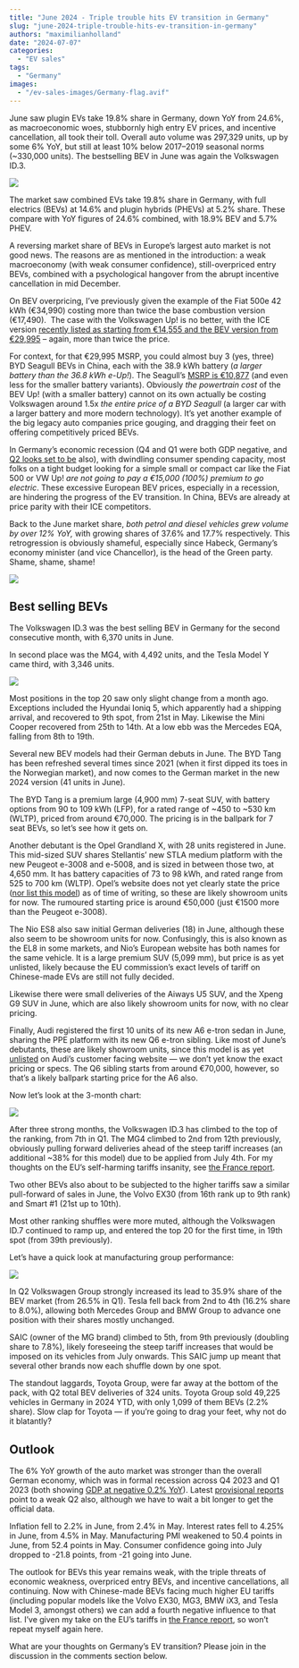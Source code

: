 ```yaml
---
title: "June 2024 - Triple trouble hits EV transition in Germany"
slug: "june-2024-triple-trouble-hits-ev-transition-in-germany"
authors: "maximilianholland"
date: "2024-07-07"
categories:
  - "EV sales"
tags:
  - "Germany"
images:
  - "/ev-sales-images/Germany-flag.avif"
---
```


June saw plugin EVs take 19.8% share in Germany, down YoY from 24.6%, as macroeconomic woes, stubbornly high entry EV prices, and incentive cancellation, all took their toll. Overall auto volume was 297,329 units, up by some 6% YoY, but still at least 10% below 2017–2019 seasonal norms (~330,000 units). The bestselling BEV in June was again the Volkswagen ID.3.

![](/ev-sales-images/2024-06-Germany-Passenger-Auto-Registrations.avif)

The market saw combined EVs take 19.8% share in Germany, with full electrics (BEVs) at 14.6% and plugin hybrids (PHEVs) at 5.2% share. These compare with YoY figures of 24.6% combined, with 18.9% BEV and 5.7% PHEV.

A reversing market share of BEVs in Europe’s largest auto market is not good news. The reasons are as mentioned in the introduction: a weak macroeconomy (with weak consumer confidence), still-overpriced entry BEVs, combined with a psychological hangover from the abrupt incentive cancellation in mid December.

On BEV overpricing, I’ve previously given the example of the Fiat 500e 42 kWh (€34,990) costing more than twice the base combustion version (€17,490).  The case with the Volkswagen Up! is no better, with the ICE version [recently listed as starting from €14,555 and the BEV version from €29,995](https://web.archive.org/web/20230831111227/https://www.volkswagen.de/de/modelle.html/__app/up.app) – again, more than twice the price.

For context, for that €29,995 MSRP, you could almost buy 3 (yes, three) BYD Seagull BEVs in China, each with the 38.9 kWh battery (_a larger battery than the 36.8 kWh e-Up!_). The Seagull’s [MSRP is €10,877](https://db.auto.sina.com.cn/4595/peizhi/) (and even less for the smaller battery variants). Obviously _the powertrain cost_ of the BEV Up! (with a smaller battery) cannot on its own actually be costing Volkswagen around 1.5x _the entire price of a BYD Seagull_ (a larger car with a larger battery and more modern technology). It’s yet another example of the big legacy auto companies price gouging, and dragging their feet on offering competitively priced BEVs.

In Germany’s economic recession (Q4 and Q1 were both GDP negative, and [Q2 looks set to be](https://www.reuters.com/markets/europe/german-industrial-output-declines-unexpectedly-may-2024-07-05/) also), with dwindling consumer spending capacity, most folks on a tight budget looking for a simple small or compact car like the Fiat 500 or VW Up! _are not going to pay a €15,000 (100%) premium to go electric_. These excessive European BEV prices, especially in a recession, are hindering the progress of the EV transition. In China, BEVs are already at price parity with their ICE competitors.

Back to the June market share, _both petrol and diesel vehicles grew volume by over 12% YoY,_ with growing shares of 37.6% and 17.7% respectively. This retrogression is obviously shameful, especially since Habeck, Germany’s economy minister (and vice Chancellor), is the head of the Green party. Shame, shame, shame!

![](/ev-sales-images/2024-06-Germany-Monthly-Powertrain-Market-Share.avif)

## Best selling BEVs

The Volkswagen ID.3 was the best selling BEV in Germany for the second consecutive month, with 6,370 units in June.

In second place was the MG4, with 4,492 units, and the Tesla Model Y came third, with 3,346 units.

![](/ev-sales-images/2024-06-Germany-BEVs.avif)

Most positions in the top 20 saw only slight change from a month ago. Exceptions included the Hyundai Ioniq 5, which apparently had a shipping arrival, and recovered to 9th spot, from 21st in May. Likewise the Mini Cooper recovered from 25th to 14th. At a low ebb was the Mercedes EQA, falling from 8th to 19th.

Several new BEV models had their German debuts in June. The BYD Tang has been refreshed several times since 2021 (when it first dipped its toes in the Norwegian market), and now comes to the German market in the new 2024 version (41 units in June).

The BYD Tang is a premium large (4,900 mm) 7-seat SUV, with battery options from 90 to 109 kWh (LFP), for a rated range of ~450 to ~530 km (WLTP), priced from around €70,000. The pricing is in the ballpark for 7 seat BEVs, so let’s see how it gets on.

Another debutant is the Opel Grandland X, with 28 units registered in June. This mid-sized SUV shares Stellantis’ new STLA medium platform with the new Peugeot e-3008 and e-5008, and is sized in between those two, at 4,650 mm. It has battery capacities of 73 to 98 kWh, and rated range from 525 to 700 km (WLTP). Opel’s website does not yet clearly state the price ([nor list this model](https://www.opel.de/fahrzeug-kategorien/elektroautos.html)) as of time of writing, so these are likely showroom units for now. The rumoured starting price is around €50,000 (just €1500 more than the Peugeot e-3008).

The Nio ES8 also saw initial German deliveries (18) in June, although these also seem to be showroom units for now. Confusingly, this is also known as the EL8 in some markets, and Nio’s European website has both names for the same vehicle. It is a large premium SUV (5,099 mm), but price is as yet unlisted, likely because the EU commission’s exact levels of tariff on Chinese-made EVs are still not fully decided.

Likewise there were small deliveries of the Aiways U5 SUV, and the Xpeng G9 SUV in June, which are also likely showroom units for now, with no clear pricing.

Finally, Audi registered the first 10 units of its new A6 e-tron sedan in June, sharing the PPE platform with its new Q6 e-tron sibling. Like most of June’s debutants, these are likely showroom units, since this model is as yet [unlisted](https://www.audi.de/de/brand/de/neuwagen.html?bytype=elektroantrieb) on Audi’s customer facing website — we don’t yet know the exact pricing or specs. The Q6 sibling starts from around €70,000, however, so that’s a likely ballpark starting price for the A6 also.

Now let’s look at the 3-month chart:

![](/ev-sales-images/2024-06-Germany-BEVs-Trailing-Qtr.avif)

After three strong months, the Volkswagen ID.3 has climbed to the top of the ranking, from 7th in Q1. The MG4 climbed to 2nd from 12th previously, obviously pulling forward deliveries ahead of the steep tariff increases (an additional ~38% for this model) due to be applied from July 4th. For my thoughts on the EU’s self-harming tariffs insanity, see [the France report](/2024/07/03/june-2024-ev-share-in-france-down-yoy-as-trade-barriers-kick-in/).

Two other BEVs also about to be subjected to the higher tariffs saw a similar pull-forward of sales in June, the Volvo EX30 (from 16th rank up to 9th rank) and Smart #1 (21st up to 10th).

Most other ranking shuffles were more muted, although the Volkswagen ID.7 continued to ramp up, and entered the top 20 for the first time, in 19th spot (from 39th previously).

Let’s have a quick look at manufacturing group performance:

![](/ev-sales-images/2024-06-Germany-BEV-Groups-Trailing-Qtr.avif)

In Q2 Volkswagen Group strongly increased its lead to 35.9% share of the BEV market (from 26.5% in Q1). Tesla fell back from 2nd to 4th (16.2% share to 8.0%), allowing both Mercedes Group and BMW Group to advance one position with their shares mostly unchanged.

SAIC (owner of the MG brand) climbed to 5th, from 9th previously (doubling share to 7.8%), likely foreseeing the steep tariff increases that would be imposed on its vehicles from July onwards. This SAIC jump up meant that several other brands now each shuffle down by one spot.

The standout laggards, Toyota Group, were far away at the bottom of the pack, with Q2 total BEV deliveries of 324 units. Toyota Group sold 49,225 vehicles in Germany in 2024 YTD, with only 1,099 of them BEVs (2.2% share). Slow clap for Toyota — if you’re going to drag your feet, why not do it blatantly?

## Outlook

The 6% YoY growth of the auto market was stronger than the overall German economy, which was in formal recession across Q4 2023 and Q1 2023 (both showing [GDP at negative 0.2% YoY](https://tradingeconomics.com/germany/indicators)). Latest [provisional reports](https://www.reuters.com/markets/europe/german-industrial-output-declines-unexpectedly-may-2024-07-05/) point to a weak Q2 also, although we have to wait a bit longer to get the official data.

Inflation fell to 2.2% in June, from 2.4% in May. Interest rates fell to 4.25% in June, from 4.5% in May. Manufacturing PMI weakened to 50.4 points in June, from 52.4 points in May. Consumer confidence going into July dropped to -21.8 points, from -21 going into June.

The outlook for BEVs this year remains weak, with the triple threats of economic weakness, overpriced entry BEVs, and incentive cancellations, all continuing. Now with Chinese-made BEVs facing much higher EU tariffs (including popular models like the Volvo EX30, MG3, BMW iX3, and Tesla Model 3, amongst others) we can add a fourth negative influence to that list. I’ve given my take on the EU’s tariffs in [the France report](/2024/07/03/june-2024-ev-share-in-france-down-yoy-as-trade-barriers-kick-in/), so won’t repeat myself again here.

What are your thoughts on Germany’s EV transition? Please join in the discussion in the comments section below.